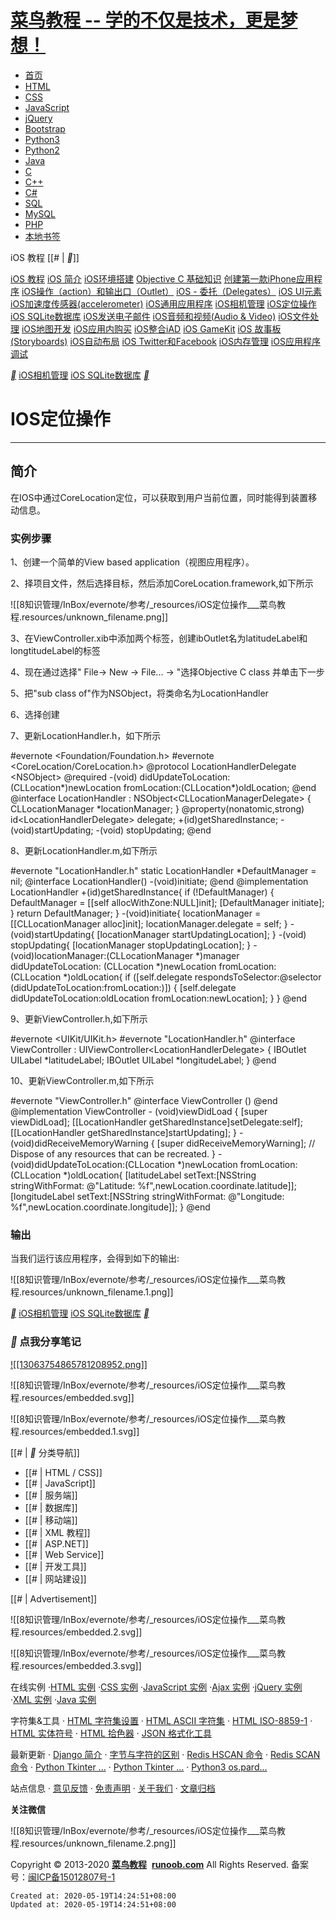 
# [菜鸟教程 -- 学的不仅是技术，更是梦想！](https://www.runoob.com/)

*   [首页](https://www.runoob.com/)
*   [HTML](https://www.runoob.com/html/html-tutorial.html)
*   [CSS](https://www.runoob.com/css/css-tutorial.html)
*   [JavaScript](https://www.runoob.com/js/js-tutorial.html)
*   [jQuery](https://www.runoob.com/jquery/jquery-tutorial.html)
*   [Bootstrap](https://www.runoob.com/bootstrap/bootstrap-tutorial.html)
*   [Python3](https://www.runoob.com/python3/python3-tutorial.html)
*   [Python2](https://www.runoob.com/python/python-tutorial.html)
*   [Java](https://www.runoob.com/java/java-tutorial.html)
*   [C](https://www.runoob.com/cprogramming/c-tutorial.html)
*   [C++](https://www.runoob.com/cplusplus/cpp-tutorial.html)
*   [C#](https://www.runoob.com/csharp/csharp-tutorial.html)
*   [SQL](https://www.runoob.com/sql/sql-tutorial.html)
*   [MySQL](https://www.runoob.com/mysql/mysql-tutorial.html)
*   [PHP](https://www.runoob.com/php/php-tutorial.html)
*   [本地书签](https://www.runoob.com/browser-history)

iOS 教程 [[# | __]]

[iOS 教程](https://www.runoob.com/ios/ios-tutorial.html) [iOS 简介](https://www.runoob.com/ios/ios-intro.html) [iOS环境搭建](https://www.runoob.com/ios/ios-setup.html) [Objective C 基础知识](https://www.runoob.com/ios/ios-objective-c.html) [创建第一款iPhone应用程序](https://www.runoob.com/ios/ios-first-iphone-application.html) [iOS操作（action）和输出口（Outlet）](https://www.runoob.com/ios/ios-action-outlet.html) [iOS - 委托（Delegates）](https://www.runoob.com/ios/ios-delegates.html) [iOS UI元素](https://www.runoob.com/ios/ios-ui.html) [iOS加速度传感器(accelerometer)](https://www.runoob.com/ios/ios-accelerometer.html) [iOS通用应用程序](https://www.runoob.com/ios/ios-universal-applications.html) [iOS相机管理](https://www.runoob.com/ios/ios-camera.html) [iOS定位操作](https://www.runoob.com/ios/ios-location.html) [iOS SQLite数据库](https://www.runoob.com/ios/ios-sqlite.html) [iOS发送电子邮件](https://www.runoob.com/ios/ios-sending-email.html) [iOS音频和视频(Audio & Video)](https://www.runoob.com/ios/ios-audio-video.html) [iOS文件处理](https://www.runoob.com/ios/ios-file.html) [iOS地图开发](https://www.runoob.com/ios/ios-maps.html) [iOS应用内购买](https://www.runoob.com/ios/ios-in-app-purchase.html) [iOS整合iAD](https://www.runoob.com/ios/ios-iad.html) [iOS GameKit](https://www.runoob.com/ios/ios-gamekit.html) [iOS 故事板(Storyboards)](https://www.runoob.com/ios/ios-storyboards.html) [iOS自动布局](https://www.runoob.com/ios/ios-auto-layouts.html) [iOS Twitter和Facebook](https://www.runoob.com/ios/ios-twitter-facebook.html) [iOS内存管理](https://www.runoob.com/ios/ios-memory.html) [iOS应用程序调试](https://www.runoob.com/ios/ios-application-debugging.html)

[__](https://www.runoob.com/ios/ios-camera.html) [iOS相机管理](https://www.runoob.com/ios/ios-camera.html)
[iOS SQLite数据库](https://www.runoob.com/ios/ios-sqlite.html) [__](https://www.runoob.com/ios/ios-sqlite.html)

# IOS定位操作

* * *

## 简介

在IOS中通过CoreLocation定位，可以获取到用户当前位置，同时能得到装置移动信息。

### 实例步骤

1、创建一个简单的View based application（视图应用程序）。

2、择项目文件，然后选择目标，然后添加CoreLocation.framework,如下所示

![[8知识管理/InBox/evernote/参考/_resources/iOS定位操作___菜鸟教程.resources/unknown_filename.png]]

3、在ViewController.xib中添加两个标签，创建ibOutlet名为latitudeLabel和longtitudeLabel的标签

4、现在通过选择" File-> New -> File... -> "选择Objective C class 并单击下一步

5、把"sub class of"作为NSObject，将类命名为LocationHandler

6、选择创建

7、更新LocationHandler.h，如下所示

#evernote <Foundation/Foundation.h> #evernote <CoreLocation/CoreLocation.h> @protocol LocationHandlerDelegate <NSObject\> @required \-(void) didUpdateToLocation:(CLLocation\*)newLocation 
 fromLocation:(CLLocation\*)oldLocation; @end @interface LocationHandler : NSObject<CLLocationManagerDelegate\> { CLLocationManager \*locationManager; } @property(nonatomic,strong) id<LocationHandlerDelegate\> delegate; +(id)getSharedInstance; \-(void)startUpdating; \-(void) stopUpdating; @end

8、更新LocationHandler.m,如下所示

#evernote "LocationHandler.h" static LocationHandler \*DefaultManager \= nil; @interface LocationHandler() \-(void)initiate; @end @implementation LocationHandler +(id)getSharedInstance{ if (!DefaultManager) { DefaultManager \= \[\[self allocWithZone:NULL\]init\]; \[DefaultManager initiate\]; } return DefaultManager; } \-(void)initiate{ locationManager \= \[\[CLLocationManager alloc\]init\]; locationManager.delegate \= self; } \-(void)startUpdating{ \[locationManager startUpdatingLocation\]; } \-(void) stopUpdating{ \[locationManager stopUpdatingLocation\]; } \-(void)locationManager:(CLLocationManager \*)manager didUpdateToLocation: (CLLocation \*)newLocation fromLocation:(CLLocation \*)oldLocation{ if (\[self.delegate respondsToSelector:@selector (didUpdateToLocation:fromLocation:)\]) { \[self.delegate didUpdateToLocation:oldLocation 
        fromLocation:newLocation\]; } } @end

9、更新ViewController.h,如下所示

#evernote <UIKit/UIKit.h> #evernote "LocationHandler.h" @interface ViewController : UIViewController<LocationHandlerDelegate\> { IBOutlet UILabel \*latitudeLabel; IBOutlet UILabel \*longitudeLabel; } @end

10、更新ViewController.m,如下所示

#evernote "ViewController.h" @interface ViewController () @end @implementation ViewController \- (void)viewDidLoad { \[super viewDidLoad\]; \[\[LocationHandler getSharedInstance\]setDelegate:self\]; \[\[LocationHandler getSharedInstance\]startUpdating\]; } \- (void)didReceiveMemoryWarning { \[super didReceiveMemoryWarning\]; // Dispose of any resources that can be recreated. } \-(void)didUpdateToLocation:(CLLocation \*)newLocation 
 fromLocation:(CLLocation \*)oldLocation{ \[latitudeLabel setText:\[NSString stringWithFormat: @"Latitude: %f",newLocation.coordinate.latitude\]\]; \[longitudeLabel setText:\[NSString stringWithFormat: @"Longitude: %f",newLocation.coordinate.longitude\]\]; } @end

### 输出

当我们运行该应用程序，会得到如下的输出:

![[8知识管理/InBox/evernote/参考/_resources/iOS定位操作___菜鸟教程.resources/unknown_filename.1.png]]

[__](https://www.runoob.com/ios/ios-camera.html) [iOS相机管理](https://www.runoob.com/ios/ios-camera.html)
[iOS SQLite数据库](https://www.runoob.com/ios/ios-sqlite.html) [__](https://www.runoob.com/ios/ios-sqlite.html)

### __ 点我分享笔记

[![[13063754865781208952.png]]](https://www.googleadservices.com/pagead/aclk?sa=L&ai=CKTeNnHvDXrfhKMuG8ALA6rCADu299oNao7Su-rcJv5a7gMIQEAEgi8zLImDZAqABst6nwAPIAQKpAnVG4Bkj4YI-qAMByAPJBKoE6gFP0McbSFvlneNXIJtEaVOo8sCNzKNYW4eR7FpaoUWVaBjJDzqUimR_6YJQx2-hKIxZZRpDgNoetZOPQmsG1j8snH2mIk6Dt8vjcAhnE_4SGLdsdv5nbGnSHCa3ahtpGQt-e9bgcY1paidlmym2LSiO1zQ6CAJQ0X-BGWPuRtqoKcCMqwbdCgYraC0x6Ase24PoHDH_edebe1mfOkXLAjzUx-sj7v-vXBsKZlBv6ZQvqmi7Auem3Jh9AHtEorN-3yn4YyhfCBuOWDtzrkK5G-1BXWz2AVesxQgMVHc0Jn9ok3-OFZDxYBPjMIPABMG1tZ7lAZAGAaAGAoAHtqHYP4gHAZAHAqgHjs4bqAfVyRuoB5PYG6gHugaoB_DZG6gH8tkbqAemvhuoB-zVG6gH89EbqAfs1RuoB5bYG6gHwtob2AcB0ggGCAAQAhgasQmU8c5ckllHT4AKAZgLAcgLAdgTDA&ae=1&num=1&cid=CAMSeQClSFh3TM_UQ39ev7t8hM_zXVtvgqlLI-oravvIRNVKgjnrRTsskdWpy2zuVFqyqlbeNlado-O7CTlVdXSsePB5vVG4NTg4BnjAc98_OB2i0KCQifAS4XXUL0sBPvu8JuNmW-NkKmaIvP0rkcZoehJF0irF-yaM_ms&sig=AOD64_33SDJ9_gtHnnO0KRJ2ehX_hLvkTQ&client=ca-pub-5751451760833794&nb=17&adurl=https://cloud.tencent.com/act/campus%3FfromSource%3Dgwzcw.1735651.1735651.1735651%26gclid%3DCjwKCAjw5Ij2BRBdEiwA0Frc9VBeuw6CGngfu2RP3lbqUXlEI9uiEi2RmROPUTFUEI3UHQPhnuWykxoCxXgQAvD_BwE)

![[8知识管理/InBox/evernote/参考/_resources/iOS定位操作___菜鸟教程.resources/embedded.svg]]

![[8知识管理/InBox/evernote/参考/_resources/iOS定位操作___菜鸟教程.resources/embedded.1.svg]]

[[# | __ 分类导航]]

*   [[# | HTML / CSS]]
*   [[# | JavaScript]]
*   [[# | 服务端]]
*   [[# | 数据库]]
*   [[# | 移动端]]
*   [[# | XML 教程]]
*   [[# | ASP.NET]]
*   [[# | Web Service]]
*   [[# | 开发工具]]
*   [[# | 网站建设]]

[[# | Advertisement]]

![[8知识管理/InBox/evernote/参考/_resources/iOS定位操作___菜鸟教程.resources/embedded.2.svg]]

![[8知识管理/InBox/evernote/参考/_resources/iOS定位操作___菜鸟教程.resources/embedded.3.svg]]

在线实例
·[HTML 实例](https://www.runoob.com/html/html-examples.html)
·[CSS 实例](https://www.runoob.com/css/css-examples.html)
·[JavaScript 实例](https://www.runoob.com/js/js-examples.html)
·[Ajax 实例](https://www.runoob.com/ajx/ajax-examples.html)
·[jQuery 实例](https://www.runoob.com/jquery/jquery-examples.html)
·[XML 实例](https://www.runoob.com/xml/xml-examples.html)
·[Java 实例](https://www.runoob.com/java/java-examples.html)

字符集&工具
· [HTML 字符集设置](https://www.runoob.com/charsets/html-charsets.html)
· [HTML ASCII 字符集](https://www.runoob.com/tags/html-ascii.html)
· [HTML ISO-8859-1](https://www.runoob.com/tags/ref-entities.html)
· [HTML 实体符号](https://www.runoob.com/tags/html-symbols.html)
· [HTML 拾色器](https://www.runoob.com/tags/html-colorpicker.html)
· [JSON 格式化工具](https://c.runoob.com/front-end/53)

最新更新
· [Django 简介](http://www.runoob.com/django/django-intro.html)
· [字节与字符的区别](http://www.runoob.com/w3cnote/byte-character.html)
· [Redis HSCAN 命令](http://www.runoob.com/redis/hashes-hscan.html)
· [Redis SCAN 命令](http://www.runoob.com/redis/keys-scan.html)
· [Python Tkinter ...](http://www.runoob.com/python/python-tk-label.html)
· [Python Tkinter ...](http://www.runoob.com/python/python-tk-frame.html)
· [Python3 os.pard...](http://www.runoob.com/python3/python3-os-pardir.html)

站点信息
· [意见反馈](https://mail.qq.com/cgi-bin/qm_share?t=qm_mailme&email=ssbDyoOAgfLU3crf09venNHd3w)
· [免责声明](https://www.runoob.com/disclaimer)
· [关于我们](https://www.runoob.com/aboutus)
· [文章归档](https://www.runoob.com/archives)

**关注微信**

![[8知识管理/InBox/evernote/参考/_resources/iOS定位操作___菜鸟教程.resources/unknown_filename.2.png]]

Copyright © 2013-2020 **[菜鸟教程](https://www.runoob.com/)**  **[runoob.com](https://www.runoob.com/)** All Rights Reserved. 备案号：[闽ICP备15012807号-1](http://www.beian.miit.gov.cn/)

    Created at: 2020-05-19T14:24:51+08:00
    Updated at: 2020-05-19T14:24:51+08:00

